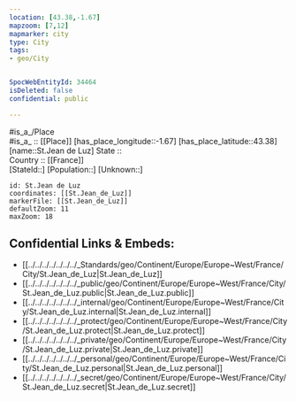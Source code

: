 ```yaml
---
location: [43.38,-1.67] 
mapzoom: [7,12] 
mapmarker: city 
type: City
tags:
- geo/City


SpocWebEntityId: 34464
isDeleted: false
confidential: public

---
```

#is_a_/Place  
#is_a_ :: [[Place]] 
[has_place_longitude::-1.67] 
[has_place_latitude::43.38] 
[name::St.Jean de Luz] 
State ::  
Country :: [[France]]  
[StateId::] 
[Population::] 
[Unknown::] 


```leaflet
id: St.Jean de Luz
coordinates: [[St.Jean_de_Luz]] 
markerFile: [[St.Jean_de_Luz]] 
defaultZoom: 11 
maxZoom: 18
```


## Confidential Links & Embeds: 
- [[../../../../../../../_Standards/geo/Continent/Europe/Europe~West/France/City/St.Jean_de_Luz|St.Jean_de_Luz]] 
- [[../../../../../../../_public/geo/Continent/Europe/Europe~West/France/City/St.Jean_de_Luz.public|St.Jean_de_Luz.public]] 
- [[../../../../../../../_internal/geo/Continent/Europe/Europe~West/France/City/St.Jean_de_Luz.internal|St.Jean_de_Luz.internal]] 
- [[../../../../../../../_protect/geo/Continent/Europe/Europe~West/France/City/St.Jean_de_Luz.protect|St.Jean_de_Luz.protect]] 
- [[../../../../../../../_private/geo/Continent/Europe/Europe~West/France/City/St.Jean_de_Luz.private|St.Jean_de_Luz.private]] 
- [[../../../../../../../_personal/geo/Continent/Europe/Europe~West/France/City/St.Jean_de_Luz.personal|St.Jean_de_Luz.personal]] 
- [[../../../../../../../_secret/geo/Continent/Europe/Europe~West/France/City/St.Jean_de_Luz.secret|St.Jean_de_Luz.secret]] 

